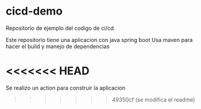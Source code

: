 # cicd-demo

Repositorio de ejemplo del codigo de ci/cd

Este repositorio tiene una aplicacion con java spring boot
Usa maven para hacer el build y manejo de dependencias

<<<<<<< HEAD
=======
Se realizo un action para construir la aplicacion
>>>>>>> 49350cf (se modifica el readme)
